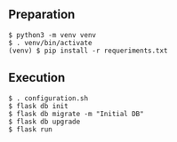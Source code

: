 Preparation
---
```console
$ python3 -m venv venv
$ . venv/bin/activate
(venv) $ pip install -r requeriments.txt
```
Execution
---
```console
$ . configuration.sh 
$ flask db init
$ flask db migrate -m "Initial DB"
$ flask db upgrade
$ flask run
```
